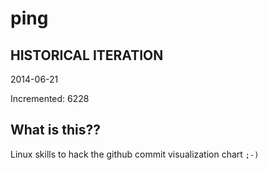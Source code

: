 # ping

## HISTORICAL ITERATION
2014-06-21

Incremented: 6228

## What is this?? 
Linux skills to hack the github commit visualization chart `;-)`
